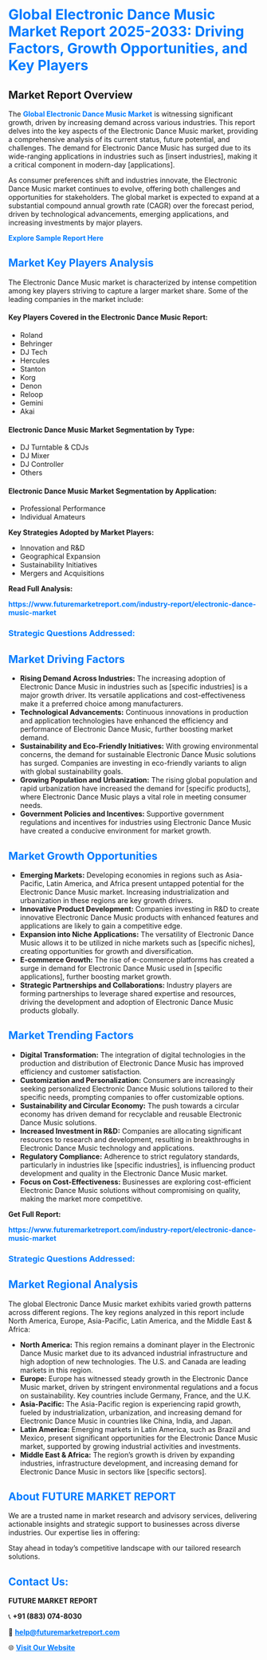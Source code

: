 <h1 style="color: #007BFF;">Global Electronic Dance Music Market Report 2025-2033: Driving Factors, Growth Opportunities, and Key Players</h1>

<section id="overview">
<h2>Market Report Overview</h2>
<p>The <a href="https://www.futuremarketreport.com/industry-report/electronic-dance-music-market" style="color: #007BFF; text-decoration: none;"><strong>Global Electronic Dance Music Market</strong></a> is witnessing significant growth, driven by increasing demand across various industries. This report delves into the key aspects of the Electronic Dance Music market, providing a comprehensive analysis of its current status, future potential, and challenges. The demand for Electronic Dance Music has surged due to its wide-ranging applications in industries such as [insert industries], making it a critical component in modern-day [applications].</p>
<p>As consumer preferences shift and industries innovate, the Electronic Dance Music market continues to evolve, offering both challenges and opportunities for stakeholders. The global market is expected to expand at a substantial compound annual growth rate (CAGR) over the forecast period, driven by technological advancements, emerging applications, and increasing investments by major players.</p>
</section>

<section id="overview">
<p><a href="https://www.futuremarketreport.com/request-sample/reportId=33886" style="color: #007BFF; text-decoration: none;"><strong>Explore Sample Report Here</strong></a></p>
</section>

<section id="key-players">
<h2 style="color: #007BFF;">Market Key Players Analysis</h2>
<p>The Electronic Dance Music market is characterized by intense competition among key players striving to capture a larger market share. Some of the leading companies in the market include:</p>
<h4>Key Players Covered in the Electronic Dance Music Report:</h4>
<ul><li>Roland</li><li>Behringer</li><li>DJ Tech</li><li>Hercules</li><li>Stanton</li><li>Korg</li><li>Denon</li><li>Reloop</li><li>Gemini</li><li>Akai</li></ul>
<h4>Electronic Dance Music Market Segmentation by Type:</h4>
<ul><li>DJ Turntable &amp; CDJs</li><li>DJ Mixer</li><li>DJ Controller</li><li>Others</li></ul>

<h4>Electronic Dance Music Market Segmentation by Application:</h4>
<ul><li>Professional Performance</li><li>Individual Amateurs</li></ul>
<p><strong>Key Strategies Adopted by Market Players:</strong></p>
<ul>
<li>Innovation and R&D</li>
<li>Geographical Expansion</li>
<li>Sustainability Initiatives</li>
<li>Mergers and Acquisitions</li>
</ul>
</section>

<section>
<p><strong>Read Full Analysis: </strong></p><a href="https://www.futuremarketreport.com/industry-report/electronic-dance-music-market" style="color: #007BFF; text-decoration: none;"><strong>https://www.futuremarketreport.com/industry-report/electronic-dance-music-market</strong></a>
<h3 style="color: #007BFF;">Strategic Questions Addressed:</h3>
</section>

<section id="driving-factors">
<h2 style="color: #007BFF;">Market Driving Factors</h2>
<ul>
<li><strong>Rising Demand Across Industries:</strong> The increasing adoption of Electronic Dance Music in industries such as [specific industries] is a major growth driver. Its versatile applications and cost-effectiveness make it a preferred choice among manufacturers.</li>
<li><strong>Technological Advancements:</strong> Continuous innovations in production and application technologies have enhanced the efficiency and performance of Electronic Dance Music, further boosting market demand.</li>
<li><strong>Sustainability and Eco-Friendly Initiatives:</strong> With growing environmental concerns, the demand for sustainable Electronic Dance Music solutions has surged. Companies are investing in eco-friendly variants to align with global sustainability goals.</li>
<li><strong>Growing Population and Urbanization:</strong> The rising global population and rapid urbanization have increased the demand for [specific products], where Electronic Dance Music plays a vital role in meeting consumer needs.</li>
<li><strong>Government Policies and Incentives:</strong> Supportive government regulations and incentives for industries using Electronic Dance Music have created a conducive environment for market growth.</li>
</ul>
</section>

<section id="growth-opportunities">
<h2 style="color: #007BFF;">Market Growth Opportunities</h2>
<ul>
<li><strong>Emerging Markets:</strong> Developing economies in regions such as Asia-Pacific, Latin America, and Africa present untapped potential for the Electronic Dance Music market. Increasing industrialization and urbanization in these regions are key growth drivers.</li>
<li><strong>Innovative Product Development:</strong> Companies investing in R&D to create innovative Electronic Dance Music products with enhanced features and applications are likely to gain a competitive edge.</li>
<li><strong>Expansion into Niche Applications:</strong> The versatility of Electronic Dance Music allows it to be utilized in niche markets such as [specific niches], creating opportunities for growth and diversification.</li>
<li><strong>E-commerce Growth:</strong> The rise of e-commerce platforms has created a surge in demand for Electronic Dance Music used in [specific applications], further boosting market growth.</li>
<li><strong>Strategic Partnerships and Collaborations:</strong> Industry players are forming partnerships to leverage shared expertise and resources, driving the development and adoption of Electronic Dance Music products globally.</li>
</ul>
</section>

<section id="trending-factors">
<h2 style="color: #007BFF;">Market Trending Factors</h2>
<ul>
<li><strong>Digital Transformation:</strong> The integration of digital technologies in the production and distribution of Electronic Dance Music has improved efficiency and customer satisfaction.</li>
<li><strong>Customization and Personalization:</strong> Consumers are increasingly seeking personalized Electronic Dance Music solutions tailored to their specific needs, prompting companies to offer customizable options.</li>
<li><strong>Sustainability and Circular Economy:</strong> The push towards a circular economy has driven demand for recyclable and reusable Electronic Dance Music solutions.</li>
<li><strong>Increased Investment in R&D:</strong> Companies are allocating significant resources to research and development, resulting in breakthroughs in Electronic Dance Music technology and applications.</li>
<li><strong>Regulatory Compliance:</strong> Adherence to strict regulatory standards, particularly in industries like [specific industries], is influencing product development and quality in the Electronic Dance Music market.</li>
<li><strong>Focus on Cost-Effectiveness:</strong> Businesses are exploring cost-efficient Electronic Dance Music solutions without compromising on quality, making the market more competitive.</li>
</ul>
</section>

<section>
<p><strong>Get Full Report: </strong></p><a href="https://www.futuremarketreport.com/industry-report/electronic-dance-music-market" style="color: #007BFF; text-decoration: none;"><strong>https://www.futuremarketreport.com/industry-report/electronic-dance-music-market</strong></a>
<h3 style="color: #007BFF;">Strategic Questions Addressed:</h3>
</section>


<section id="regional-analysis">
<h2 style="color: #007BFF;">Market Regional Analysis</h2>
<p>The global Electronic Dance Music market exhibits varied growth patterns across different regions. The key regions analyzed in this report include North America, Europe, Asia-Pacific, Latin America, and the Middle East & Africa:</p>
<ul>
<li><strong>North America:</strong> This region remains a dominant player in the Electronic Dance Music market due to its advanced industrial infrastructure and high adoption of new technologies. The U.S. and Canada are leading markets in this region.</li>
<li><strong>Europe:</strong> Europe has witnessed steady growth in the Electronic Dance Music market, driven by stringent environmental regulations and a focus on sustainability. Key countries include Germany, France, and the U.K.</li>
<li><strong>Asia-Pacific:</strong> The Asia-Pacific region is experiencing rapid growth, fueled by industrialization, urbanization, and increasing demand for Electronic Dance Music in countries like China, India, and Japan.</li>
<li><strong>Latin America:</strong> Emerging markets in Latin America, such as Brazil and Mexico, present significant opportunities for the Electronic Dance Music market, supported by growing industrial activities and investments.</li>
<li><strong>Middle East & Africa:</strong> The region’s growth is driven by expanding industries, infrastructure development, and increasing demand for Electronic Dance Music in sectors like [specific sectors].</li>
</ul>
</section>

<footer>
<h2 style="color: #007BFF;">About FUTURE MARKET REPORT</h2>
<p>We are a trusted name in market research and advisory services, delivering actionable insights and strategic support to businesses across diverse industries. Our expertise lies in offering:</p>

<p>Stay ahead in today’s competitive landscape with our tailored research solutions.</p>

<h2 style="color: #007BFF;">Contact Us:</h2>
<p><strong>FUTURE MARKET REPORT</strong></p>
<p>📞 <strong>+91 (883) 074-8030</strong></p>
<p>📧 <strong><a href="mailto:help@futuremarketreport.com" style="color: #007BFF;">help@futuremarketreport.com</a></strong></p>
<p>🌐 <strong><a href="https://www.futuremarketreport.com/" style="color: #007BFF;">Visit Our Website</a></strong></p>
</footer>